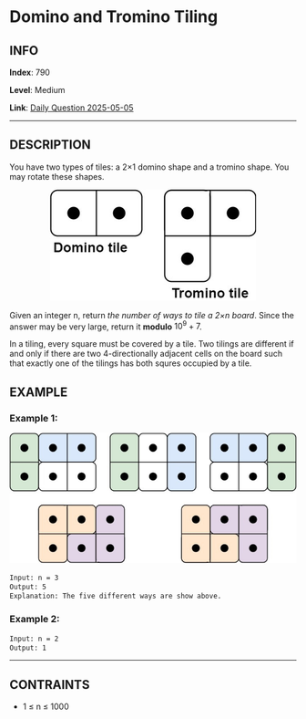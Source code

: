 # Domino and Tromino Tiling

## INFO

**Index**: 790

**Level**: Medium

**Link**: [Daily Question 2025-05-05](https://leetcode.com/problems/domino-and-tromino-tiling/description/?envType=daily-question&envId=2025-05-05)

---

## DESCRIPTION

You have two types of tiles: a 2×1 domino shape and a tromino shape. You may rotate these shapes.

<p align="center">
    <img src="./lc-domino.jpg" alt="description-1" />
</p>

Given an integer n, return *the number of ways to tile a 2×n board*. Since the answer may be very large, return it **modulo** $10^9 + 7$.

In a tiling, every square must be covered by a tile. Two tilings are different if and only if there are two 4-directionally adjacent cells on the board such that exactly one of the tilings has both squres occupied by a tile.

## EXAMPLE
### Example 1:

<p align="center">
    <img src="./lc-domino1.jpg" alt="example-1" />
</p>
    
    Input: n = 3
    Output: 5
    Explanation: The five different ways are show above.

### Example 2:

    Input: n = 2 
    Output: 1

---

## CONTRAINTS

- 1 $\leq$ n $\leq$ 1000